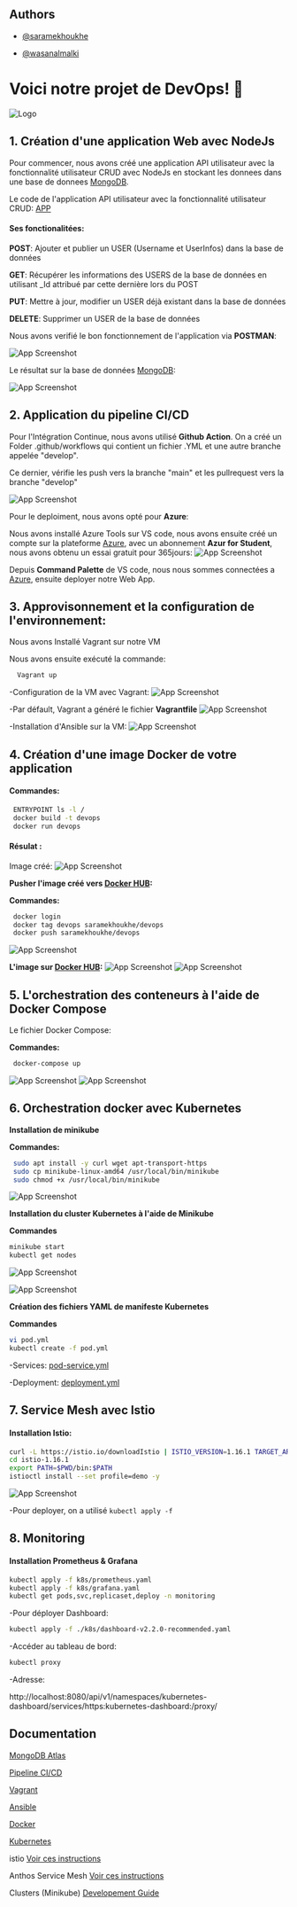## Authors

- [@saramekhoukhe](https://github.com/saramekhoukhe)

- [@wasanalmalki](https://github.com/wasanalmalki)




# Voici notre projet de DevOps! 👋
![Logo](https://user-images.githubusercontent.com/115075351/209720478-0ab44163-49f6-4dfd-a51e-0091cf9ede44.png)


## 1. Création d'une application Web avec NodeJs
Pour commencer, nous avons créé une application API utilisateur avec la fonctionnalité utilisateur CRUD avec NodeJs en stockant les donnees dans une base de donnees  [MongoDB](https://www.mongodb.com/atlas/database). 

Le code de l'application API utilisateur avec la fonctionnalité utilisateur CRUD: [APP](https://github.com/saramekhoukhe/DevopsProject/blob/main/routes/posts.js)


#### Ses fonctionalitées:

**POST**: Ajouter et publier un USER (Username et UserInfos) dans la base de données

**GET**:  Récupérer les informations des USERS de la base de données en utilisant _Id attribué par cette dernière lors du POST

**PUT**: Mettre à jour, modifier un USER déjà existant dans la base de données

**DELETE**: Supprimer un USER de la base de données

Nous avons verifié le bon fonctionnement de l'application via **POSTMAN**:

![App Screenshot](https://user-images.githubusercontent.com/115075351/209561222-e37469c0-3484-41c6-a8c3-8c5189f994a6.PNG)

Le résultat sur la base de données  [MongoDB](https://www.mongodb.com/atlas/database):

![App Screenshot](https://user-images.githubusercontent.com/115075351/209561658-f2d27c44-466c-40ab-a2b6-26ca28e6d3da.PNG)

## 2. Application du pipeline CI/CD
Pour l'Intégration Continue, nous avons utilisé **Github Action**.
On a créé un Folder .github/workflows qui contient un fichier .YML et une autre branche appelée "develop".

Ce dernier, vérifie les push vers la branche "main" et les pullrequest vers la branche "develop"

![App Screenshot](https://user-images.githubusercontent.com/115075351/209561783-5dd4fa8b-4174-47e4-9bed-b9464d72672f.PNG)


Pour le deploiment, nous avons opté pour **Azure**:

Nous avons installé Azure Tools sur VS code, nous avons ensuite créé un compte sur la plateforme [Azure](https://azure.microsoft.com/fr-fr/), avec un abonnement **Azur for Student**, nous avons obtenu un essai gratuit pour 365jours:
![App Screenshot](https://user-images.githubusercontent.com/115075351/209599403-53ca6239-1bba-4217-be19-141d8552820e.PNG)

Depuis **Command Palette** de VS code, nous nous sommes connectées a [Azure](https://azure.microsoft.com/fr-fr/), ensuite deployer notre Web App.

## 3. Approvisonnement et la configuration de l'environnement:
Nous avons Installé Vagrant sur notre VM

Nous avons ensuite exécuté la commande: 
```bash
  Vagrant up
```

-Configuration de la VM avec Vagrant: 
![App Screenshot](https://user-images.githubusercontent.com/115075351/209582241-6601b9cf-0ac1-4828-af95-ef9c16c1c9e5.PNG)

-Par défault, Vagrant a généré le fichier **Vagrantfile**
![App Screenshot](https://user-images.githubusercontent.com/115075351/209585439-a676efbd-6416-4d9f-981b-7e6215220938.PNG)

-Installation d'Ansible sur la VM:
![App Screenshot](https://user-images.githubusercontent.com/115075351/209585263-0e62eb5e-a400-4c0f-9756-7d0774924ed4.PNG)

## 4. Création d'une image Docker de votre application
#### Commandes:
```bash
 ENTRYPOINT ls -l /
 docker build -t devops
 docker run devops
```
#### Résulat :

Image créé:
![App Screenshot](https://user-images.githubusercontent.com/115075351/209585748-63ed6d98-13b4-4d37-bc86-fad75ddbb31a.PNG)

**Pusher l'image créé vers [Docker HUB](https://hub.docker.com/):**

**Commandes:**
```bash
 docker login
 docker tag devops saramekhoukhe/devops
 docker push saramekhoukhe/devops
```
![App Screenshot](https://user-images.githubusercontent.com/115075351/209585828-877b2266-3cad-40f3-8185-7cdd8f8af338.PNG)
 
 **L'image sur [Docker HUB](https://hub.docker.com/):**
 ![App Screenshot](https://user-images.githubusercontent.com/115075351/209586105-64daa7dd-600c-47cb-ab58-1738a69a2498.PNG)
 ![App Screenshot](https://user-images.githubusercontent.com/115075351/209585872-ee6c18ab-3997-4918-827f-98356a797e3c.PNG)

## 5. L'orchestration des conteneurs à l'aide de Docker Compose
Le fichier Docker Compose:

**Commandes:**
```bash
 docker-compose up
```
![App Screenshot](https://user-images.githubusercontent.com/115075351/209585961-523f071f-5470-4de5-8306-e304cfde5b8c.PNG)
![App Screenshot](https://user-images.githubusercontent.com/115075351/209585965-3899337f-eee8-48e1-b3d5-5fc1795d22dc.PNG)

## 6. Orchestration docker avec Kubernetes

**Installation de minikube** 

**Commandes:**
```bash
 sudo apt install -y curl wget apt-transport-https
 sudo cp minikube-linux-amd64 /usr/local/bin/minikube
 sudo chmod +x /usr/local/bin/minikube
```

![App Screenshot](https://user-images.githubusercontent.com/115075351/209669982-2ace8fbc-cbb0-4aa3-b779-d11ccf7ef600.PNG)


**Installation du cluster Kubernetes à l'aide de Minikube** 

**Commandes**
```bash
minikube start
kubectl get nodes
```

![App Screenshot](https://user-images.githubusercontent.com/115075351/209670175-f989d4b7-ea00-4b34-b6b7-69c38233b96f.PNG)

![App Screenshot](https://user-images.githubusercontent.com/115075351/209670539-6016e7ef-f50f-4c83-a41f-1a4195ceae8b.PNG)

**Création des fichiers YAML de manifeste Kubernetes**

**Commandes**
```bash
vi pod.yml
kubectl create -f pod.yml
```
-Services: [pod-service.yml](https://github.com/saramekhoukhe/DevopsProject/blob/main/pod-service.yml)

-Deployment: [deployment.yml](https://github.com/saramekhoukhe/DevopsProject/blob/main/deployment.yml)

## 7. Service Mesh avec Istio

#### Installation Istio:
```bash
curl -L https://istio.io/downloadIstio | ISTIO_VERSION=1.16.1 TARGET_ARCH=x86_64 sh -
cd istio-1.16.1
export PATH=$PWD/bin:$PATH
istioctl install --set profile=demo -y
```

![App Screenshot](https://user-images.githubusercontent.com/115075351/209744832-50cb218b-c161-471f-9a4e-66696186f5a1.PNG)

-Pour deployer, on a utilisé ` kubectl apply -f `

## 8. Monitoring

#### Installation Prometheus & Grafana
```bash
kubectl apply -f k8s/prometheus.yaml
kubectl apply -f k8s/grafana.yaml
kubectl get pods,svc,replicaset,deploy -n monitoring
```

-Pour déployer Dashboard:

```bash
kubectl apply -f ./k8s/dashboard-v2.2.0-recommended.yaml
```
-Accéder au tableau de bord:

```bash
kubectl proxy
```

-Adresse:

http://localhost:8080/api/v1/namespaces/kubernetes-dashboard/services/https:kubernetes-dashboard:/proxy/


## Documentation

[MongoDB Atlas](https://www.mongodb.com/docs/atlas/)

[Pipeline CI/CD](https://learn.microsoft.com/fr-fr/azure/cloud-adoption-framework/innovate/considerations/ci-cd)

[Vagrant](https://blog.stephane-robert.info/post/introduction-vagrant/)

[Ansible](https://docs.ansible.com/)

[Docker](https://docs.docker.com/)

[Kubernetes](https://kubernetes.io/docs/home/)

istio [Voir ces instructions](https://github.com/GoogleCloudPlatform/microservices-demo/blob/main/docs/service-mesh.md/)

Anthos Service Mesh [Voir ces instructions](https://github.com/GoogleCloudPlatform/microservices-demo/blob/main/docs/service-mesh.md)


Clusters (Minikube) [Developement Guide](https://github.com/GoogleCloudPlatform/microservices-demo/blob/main/docs/development-guide.md)










